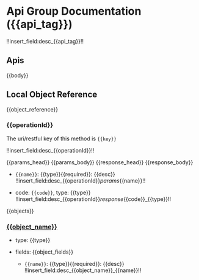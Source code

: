 <!-- group_doc -->
# Api Group Documentation ({{api_tag}})

!!insert_field:desc_{{api_tag}}!!

## Apis

{{body}}
## Local Object Reference

{{object_reference}}
<!-- group_body_doc -->
### {{operationId}}

The uri/restful key of this method is `{{key}}`

!!insert_field:desc_{{operationId}}!!

{{params_head}}
{{params_body}}
{{response_head}}
{{response_body}}

<!-- group_params_body_doc -->
+ `{{name}}`: {{type}}{{required}}: {{desc}}
    !!insert_field:desc_{{operationId}}_params_{{name}}!!

<!-- group_response_body_doc -->
+ code: `{{code}}`, type: {{type}}
    !!insert_field:desc_{{operationId}}_response_{{code}}_{{type}}!!

<!-- local_object_reference_doc -->

{{objects}}
<!-- object_doc -->
### [{{object_name}}]({{ref}})

+ type: {{type}}

+ fields:
    {{object_fields}}
    <!-- object_field_doc -->
    + `{{name}}`: {{type}}{{required}}: {{desc}}
        !!insert_field:desc_{{object_name}}_{{name}}!!
